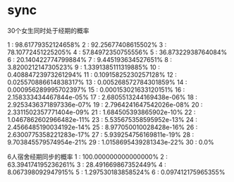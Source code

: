 # sync

30个女生同时处于经期的概率

1  : 98.61779352124658%
2  : 92.25677408615502%
3  : 78.10772451225205%
4  : 57.84972350755556%
5  : 36.87322938764084%
6  : 20.140422774799884%
7  : 9.445193634527651%
8  : 3.820021214730523%
9  : 1.3391385111319885%
10 : 0.40884723973261294%
11 : 0.10915825230257128%
12 : 0.025570886614838317%
13 : 0.005268572784301859%
14 : 0.000956289995702397%
15 : 0.000153021633120151%
16 : 2.158333434467844e-05%
17 : 2.6805513244169438e-06%
18 : 2.9253436371897336e-07%
19 : 2.7964241647542026e-08%
20 : 2.3311502357771404e-09%
21 : 1.684505393865902e-10%
22 : 1.0467862602966482e-11%
23 : 5.535675358595952e-13%
24 : 2.4566485190034192e-14%
25 : 8.977050010028428e-16%
26 : 2.6300775358221283e-17%
27 : 5.939254756169811e-19%
28 : 9.703845579574954e-21%
29 : 1.0158695439281343e-22%
30 : 0.0%


6人宿舍经期同步的概率
1   :   100.000000000000000%
2   :   63.394174195236261%
3   :   28.491669867352449%
4   :   8.067398092947915%
5   :   1.297530183858524%
6   :   0.097412175965355%
